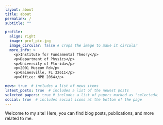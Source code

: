 ```yaml
---
layout: about
title: about
permalink: /
subtitle: ""

profile:
  align: right
  image: prof_pic.jpg
  image_circular: false # crops the image to make it circular
  more_info: >
    <p>Institute for Fundamental Theory</p>
    <p>Department of Physics</p>
    <p>University of Florida</p>
    <p>2001 Museum Rd</p>
    <p>Gainesville, FL 32611</p>
    <p>Office: NPB 2064</p>

news: true  # includes a list of news items
latest_posts: true  # includes a list of the newest posts
selected_papers: true # includes a list of papers marked as "selected={true}"
social: true  # includes social icons at the bottom of the page
---
```


Welcome to my site! Here, you can find blog posts, publications, and more related to me. 

<!-- The repository corresponding to this site exists at [Github](http://github.com/royforestano.github.io). -->
